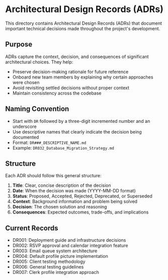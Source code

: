 # Architectural Design Records (ADRs)

This directory contains Architectural Design Records (ADRs) that document important technical decisions made throughout the project's development.

## Purpose

ADRs capture the context, decision, and consequences of significant architectural choices. They help:
- Preserve decision-making rationale for future reference
- Onboard new team members by explaining why certain approaches were chosen
- Avoid revisiting settled decisions without proper context
- Maintain consistency across the codebase

## Naming Convention

- Start with `DR` followed by a three-digit incremented number and an underscore
- Use descriptive names that clearly indicate the decision being documented
- Format: `DR###_DESCRIPTIVE_NAME.md`
- Example: `DR032_Database_Migration_Strategy.md`

## Structure

Each ADR should follow this general structure:
1. **Title**: Clear, concise description of the decision
2. **Date**: When the decision was made (YYYY-MM-DD format)
3. **Status**: Proposed, Accepted, Rejected, Deprecated, or Superseded
4. **Context**: Background information and problem being solved
5. **Decision**: The chosen solution and reasoning
6. **Consequences**: Expected outcomes, trade-offs, and implications

## Current Records

- DR001: Deployment guide and infrastructure decisions
- DR002: RSVP approval and calendar integration feature
- DR003: Email queue system architecture
- DR004: Default profile picture implementation
- DR005: Client testing methodology
- DR006: General testing guidelines
- DR007: Clerk profile integration approach